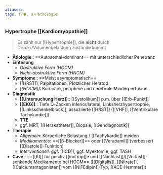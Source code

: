 ```yaml
---
aliases: 
tags: f/🫀, a/Pathologie
---
```

### Hypertrophe [[Kardiomyopathie]]
> Es zählt nur [[Hypertrophie]], die **nicht** durch Druck-/Volumenbelastung zustande kommt
- **Ätiologie**:: ==Autosomal-dominant== mit unterschiedlicher Penetranz
- **Einteilung**
	- *Obstruktive Form (HOCM)*
	- *Nicht-obstruktive Form (HNCM)*
- **Symptome**:: ==Meist asymptomatisch==
	- [[HRST]], Palpitationen, Plötzlicher Herztod
	- *[[HOCM]]:* Koronare, periphere und cerebrale Minderperfusion
- **Diagnostik**
	- **[[Untersuchung Herz]]**:: [[Systolikum]] p.m. über [[Erb-Punkt]]
	- **[[EKG]]**:: Tiefe Q-Zacken inferior/lateral, Linksherzhypertrophie, [[Linksschenkelblock]], assoziierte [[HRST]] ([[VHF]], [[Ventrikuläre Tachykardie]])
	- **TTE**
	- ggf. MRT, [[Herzkatheter]], Biopsie, [[Gendiagnostik]]
- **Therapie**
	- *Allgemein:* Körperliche Belastung / [[Tachykardie]] meiden
	- *Medikamentös:* ==[[β-Blocker]]== oder [[Verapamil]] (verbessert [[Diastole]]-Funktion)
	- *Interventionell:* ggf. [[ICD]], ggf. Myektomie, ggf. TASH
- **Cave**:: ==[[KI]] für positiv [[inotrop]]e und [[Nachlast]]/[[Vorlast]]-senkende Medikamente bei HOCM== ([[Digitalis]], [[Nitrate]], [[Calciumantagonisten]] vom [[NIFEdipin]]-Typ, [[ACE-Hemmer]])